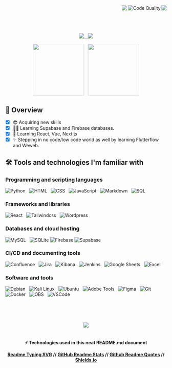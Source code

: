 <!-- Welcome text and badges -->
<div align="center">
  <img align="right" src="https://pageview.vercel.app/?github_user=afaa97" />
  <img align="right" src="https://img.shields.io/badge/code%20quality-A%20for%20effort-success" alt="Code Quality" />
  <img align="right" src="https://readme-typing-svg.herokuapp.com?font=Secular+One&size=30&duration=2500&color=ADBAC7&center=true&vCenter=true&width=500&lines=Hello+world!%F0%9F%91%8B+;My+name+is+Andrew;Nice+to+meet+you!" />
</div>

<br>
<h1></h1>
<br/>

<!-- Social media links -->
<p align="center">
  <a href="https://www.google.com/search?q=not+yet" target="_blank">
    <img src="https://img.shields.io/badge/»-LinkedIn-%230077B5?style=for-the-badge&logo=linkedin&logoColor=white&color=black"> &nbsp;
  </a> 
  <a href="https://www.google.com/search?q=not+yet" target="_blank">
   <img src="https://img.shields.io/badge/»-Discord-7289DA?style=for-the-badge&logo=discord&logoColor=white&color=black">
  </a> 
</p>

<!-- Stats and programming languages -->
<div align="center">
  <img height="160px" src="https://github-readme-stats.vercel.app/api?username=afaa97&show_icons=true&title_color=0cf574&text_color=ffffff&icon_color=0cf574&bg_color=09131b&include_all_commits=true&count_private=true&hide_border=true&border_radius=10" /> &nbsp;
  <img height="160px" src="https://github-readme-stats.vercel.app/api/top-langs/?username=afaa97&layout=compact&hide=dockerfile,shell&langs_count=7&title_color=0cf574&text_color=ffffff&bg_color=09131b&hide_border=true&border_radius=6" />
</div>

## 📝 Overview

- [x] 😎 Acquiring new skills
- [x] 👨‍🎓 Learning Supabase and Firebase databases.
- [x] 🌱 Learning React, Vue, Next.js
- [x] ✨ Stepping in no code/low code world as well by learning Flutterflow and Weweb.

## 🛠️ Tools and technologies I'm familiar with

### Programming and scripting languages

<p>
    <img alt="Python" src="https://img.shields.io/badge/»-Python-14354C.svg?logo=python&logoColor=white&color=blue"> &nbsp;
    <img alt="HTML" src="https://img.shields.io/badge/»-HTML-E34F26.svg?logo=html5&logoColor=white&color=blue"> &nbsp;
    <img alt="CSS" src="https://img.shields.io/badge/»-CSS-1572B6.svg?logo=css3&logoColor=white&color=blue"> &nbsp;
    <img alt="JavaScript" src="https://img.shields.io/badge/»-JavaScript-F7DF1E.svg?logo=javascript&logoColor=white&color=blue"> &nbsp;
    <img alt="Markdown" src="https://img.shields.io/badge/»-Markdown-000000.svg?logo=markdown&logoColor=white&color=blue"> &nbsp;
    <img alt="SQL" src="https://custom-icon-badges.herokuapp.com/badge/»-SQL-025E8C.svg?logo=database&logoColor=white&color=blue">
</p>

### Frameworks and libraries

<p>
    <img alt="React" src="https://img.shields.io/badge/»-React-20232a.svg?logo=react&logoColor=white&color=2bbc8a"> &nbsp;
    <img alt="Tailwindcss" src="https://img.shields.io/badge/»-Tailwindcss-013243.svg?logo=tailwindcss&logoColor=white&color=2bbc8a"> &nbsp;
    <img alt="Wordpress" src="https://img.shields.io/badge/»-Wordpress-21759B?logo=wordpress&logoColor=white&color=2bbc8a">
</p>

### Databases and cloud hosting

<p>
    <img alt="MySQL" src="https://img.shields.io/badge/»-MySQL-00f.svg?logo=mysql&logoColor=white&color=black"> &nbsp;
    <img alt="SQLite" src ="https://img.shields.io/badge/»-SQLite-07405e.svg?logo=sqlite&logoColor=white&color=black">
    <img alt="Firebase" src ="https://img.shields.io/badge/»-Firebase-07405e.svg?logo=firebase&logoColor=white&color=black">
    <img alt="Supabase" src ="https://img.shields.io/badge/»-Supabase-07405e.svg?logo=supabase&logoColor=white&color=black">
</p>

### CI/CD and documenting tools

<p>
    <img alt="Confluence" src="https://img.shields.io/badge/»-Confluence-14354C.svg?logo=confluence&logoColor=white&color=purple"> &nbsp;
    <img alt="Jira" src="https://img.shields.io/badge/»-Jira-E34F26.svg?logo=jira&logoColor=white&color=purple"> &nbsp;
    <img alt="Kibana" src="https://img.shields.io/badge/»-Kibana-1572B6.svg?logo=kibana&logoColor=white&color=purple"> &nbsp;
    <img alt="Jenkins" src="https://img.shields.io/badge/»-Jenkins-F7DF1E.svg?logo=jenkins&logoColor=white&color=purple"> &nbsp;
    <img alt="Google Sheets" src="https://img.shields.io/badge/»-Google%20Sheets-34A853.svg?logo=google%20sheets&logoColor=white&color=purple"> &nbsp;
    <img alt="Excel" src="https://img.shields.io/badge/»-Excel-34A853.svg?logo=microsoft%20excel&logoColor=white&color=purple">
</p>

### Software and tools

<p>
    <img alt="Debian" src="https://img.shields.io/badge/»-Debian-informational?style=flat&logo=debian&logoColor=white&color=red"> &nbsp;
    <img alt="Kali Linux" src="https://img.shields.io/badge/»-Kali%20Linux-informational?style=flat&logo=kali-linux&logoColor=white&color=red"> &nbsp;
    <img alt="Ubuntu" src="https://img.shields.io/badge/»-Ubuntu-informational?style=flat&logo=ubuntu&logoColor=white&color=red"> &nbsp;  
    <img alt="Adobe Tools" src="https://img.shields.io/badge/»-Adobe%20Tools-informational?logo=adobe&logoColor=white&color=red"> &nbsp;
    <img alt="Figma" src="https://img.shields.io/badge/»-Figma-informational?logo=figma&logoColor=white&color=red"> &nbsp;
    <img alt="Git" src="https://img.shields.io/badge/»-Git-F05033.svg?logo=git&logoColor=white&color=red"> &nbsp;
    <img alt="Docker" src="https://img.shields.io/badge/»-Docker-informational?logo=docker&logoColor=white&color=red"> &nbsp;
    <img alt="OBS" src="https://img.shields.io/badge/»-OBS-302E31?logo=obs-studio&logoColor=white&color=red"> &nbsp;
    <img alt="VSCode" src="https://img.shields.io/badge/»-VSCode-0078d7.svg?logo=visual-studio-code&logoColor=white&color=red">
</p> 

<br/><br><br>

<!-- Quotes -->
<div align="center">
  <img src="https://quotes-github-readme.vercel.app/api?type=horizontal&theme=dark" />
</div>

<br>

<!-- Technologies Used -->
<div align="center">
  <h4>
    ⚡ Technologies used in this neat README.md document<p></p>
    <a href="https://github.com/DenverCoder1/readme-typing-svg" target="_blank">Readme Typing SVG</a> // 
    <a href="https://github.com/anuraghazra/github-readme-stats" target="_blank">GitHub Readme Stats</a> //
    <a href="https://github.com/PiyushSuthar/github-readme-quotes" target="_blank">Github Readme Quotes</a> //
    <a href="https://shields.io/" target="_blank">Shields.io</a>
   </h4>
</div>
